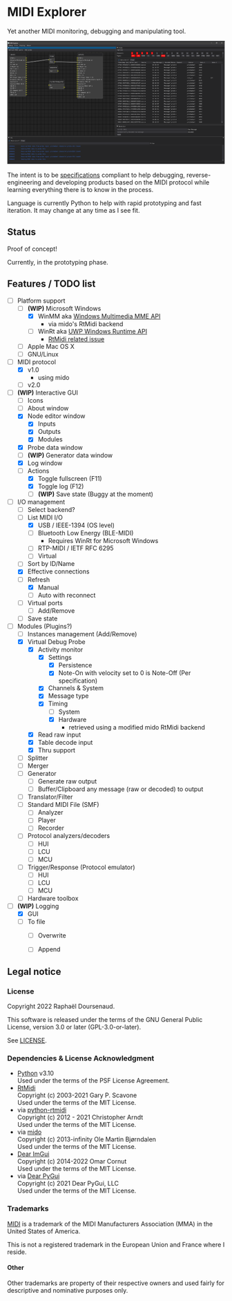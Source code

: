 MIDI Explorer
=============

Yet another MIDI monitoring, debugging and manipulating tool.

![GUI](_screenshots/GUIwithmonitortitles.png)

The intent is to be [specifications](https://www.midi.org/specifications) compliant to help debugging,
reverse-engineering and developing products based on the MIDI protocol while learning everything there is to know in the
process.

Language is currently Python to help with rapid prototyping and fast iteration. It may change at any time as I see fit.


Status
------

Proof of concept!

Currently, in the prototyping phase.


Features / TODO list
--------------------

- [ ] Platform support
  - [ ] **(WIP)** Microsoft Windows
    - [x] WinMM aka [Windows Multimedia MME API](https://docs.microsoft.com/fr-fr/windows/win32/api/mmeapi/)
      - via mido's RtMidi backend
    - [ ] WinRt aka [UWP Windows Runtime API](https://docs.microsoft.com/en-us/uwp/api/windows.devices.midi)
      - [RtMidi related  issue](https://github.com/thestk/rtmidi/issues/145)
  - [ ] Apple Mac OS X
  - [ ] GNU/Linux
- [ ] MIDI protocol
  - [x] v1.0
    - using mido
  - [ ] v2.0
- [ ] **(WIP)** Interactive GUI
  - [ ] Icons
  - [ ] About window
  - [X] Node editor window
    - [X] Inputs
    - [X] Outputs
    - [x] Modules
  - [x] Probe data window
  - [ ] **(WIP)** Generator data window
  - [x] Log window
  - [ ] Actions
    - [x] Toggle fullscreen (F11)
    - [x] Toggle log (F12)
    - [ ] **(WIP)** Save state (Buggy at the moment)
- [ ] I/O management
  - [ ] Select backend?
  - [ ] List MIDI I/O
    - [x] USB / IEEE-1394 (OS level)
    - [ ] Bluetooth Low Energy (BLE-MIDI)
      - Requires WinRt for Microsoft Windows
    - [ ] RTP-MIDI / IETF RFC 6295
    - [ ] Virtual
  - [ ] Sort by ID/Name
  - [X] Effective connections
  - [ ] Refresh
    - [X] Manual
    - [ ] Auto with reconnect
  - [ ] Virtual ports
    - [ ] Add/Remove
  - [ ] Save state
- [ ] Modules (Plugins?)
  - [ ] Instances management (Add/Remove)
  - [x] Virtual Debug Probe
    - [x] Activity monitor
      - [x] Settings
        - [x] Persistence
        - [x] Note-On with velocity set to 0 is Note-Off (Per specification)
      - [x] Channels & System
      - [x] Message type
      - [x] Timing
        - [ ] System
        - [x] Hardware
          - retrieved using a modified mido RtMidi backend
    - [x] Read raw input
    - [x] Table decode input
    - [x] Thru support
  - [ ] Splitter
  - [ ] Merger
  - [ ] Generator
    - [ ] Generate raw output
    - [ ] Buffer/Clipboard any message (raw or decoded) to output
  - [ ] Translator/Filter
  - [ ] Standard MIDI File (SMF)
    - [ ] Analyzer
    - [ ] Player
    - [ ] Recorder
  - [ ] Protocol analyzers/decoders
    - [ ] HUI
    - [ ] LCU
    - [ ] MCU
  - [ ] Trigger/Response (Protocol emulator)
    - [ ] HUI
    - [ ] LCU
    - [ ] MCU
  - [ ] Hardware toolbox
- [ ] **(WIP)** Logging
  - [x] GUI
  - [ ] To file
    - [ ] Overwrite
    - [ ] Append


Legal notice
------------

### License

Copyright 2022 Raphaël Doursenaud.

This software is released under the terms of the GNU General Public License, version 3.0 or later (GPL-3.0-or-later).

See [LICENSE](LICENSE).

### Dependencies & License Acknowledgment

- [Python](https://python.org) v3.10  
  Used under the terms of the PSF License Agreement.
- [RtMidi](https://github.com/thestk/rtmidi)  
  Copyright (c) 2003-2021 Gary P. Scavone  
  Used under the terms of the MIT License.
- via [python-rtmidi](https://github.com/SpotlightKid/python-rtmidi)  
  Copyright (c) 2012 - 2021 Christopher Arndt  
  Used under the terms of the MIT License.
- via [mido](https://github.com/mido/mido)  
  Copyright (c) 2013-infinity Ole Martin Bjørndalen    
  Used under the terms of the MIT License.
- [Dear ImGui](https://github.com/ocornut/imgui)  
  Copyright (c) 2014-2022 Omar Cornut  
  Used under the terms of the MIT License.
- via [Dear PyGui](https://github.com/hoffstadt/DearPyGui)  
  Copyright (c) 2021 Dear PyGui, LLC  
  Used under the terms of the MIT License.

### Trademarks

[MIDI](https://midi.org) is a trademark of the MIDI Manufacturers Association (MMA) in the United States of America.

This is not a registered trademark in the European Union and France where I reside.

#### Other

Other trademarks are property of their respective owners and used fairly for descriptive and nominative purposes only.

